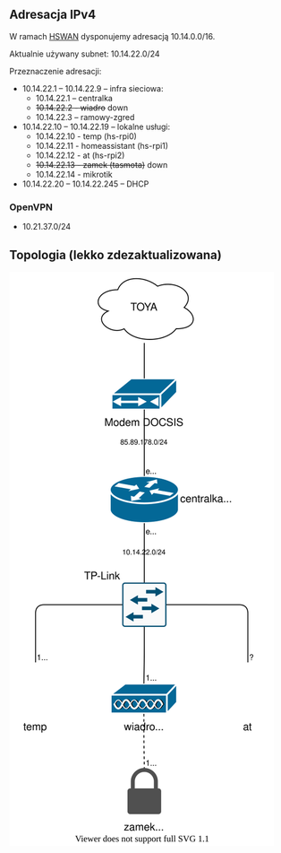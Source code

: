 ## Adresacja IPv4
W ramach [HSWAN](https://wiki.hackerspace.pl/projects:hswan) dysponujemy adresacją 10.14.0.0/16.

Aktualnie używany subnet: 10.14.22.0/24

Przeznaczenie adresacji:
* 10.14.22.1 – 10.14.22.9 – infra sieciowa:
  - 10.14.22.1 – centralka
  - ~~10.14.22.2 - wiadro~~ down
  - 10.14.22.3 – ramowy-zgred
* 10.14.22.10 – 10.14.22.19 – lokalne usługi:
  - 10.14.22.10 - temp (hs-rpi0)
  - 10.14.22.11 - homeassistant (hs-rpi1)
  - 10.14.22.12 - at (hs-rpi2)
  - ~~10.14.22.13 - zamek (tasmota)~~ down
  - 10.14.22.14 - mikrotik
* 10.14.22.20 – 10.14.22.245 – DHCP

### OpenVPN
* 10.21.37.0/24

## Topologia (lekko zdezaktualizowana)
![Topologia sieci](https://raw.githubusercontent.com/hakierspejs/wiki/master/media-w-wiki/HS-schemat.svg)